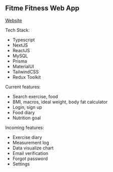 ## Fitme Fitness Web App

[Website](https://nextjs14-fitness-app.vercel.app)

Tech Stack:

- Typescript
- NextJS
- ReactJS
- MySQL
- Prisma
- MaterialUI
- TailwindCSS
- Redux Toolkit

Current features:

- Search exercise, food
- BMI, macros, ideal weight, body fat calculator
- Login, sign up
- Food diary
- Nutrition goal

Incoming features:

- Exercise diary
- Measurement log
- Data visualize chart
- Email verification
- Forgot password
- Settings

